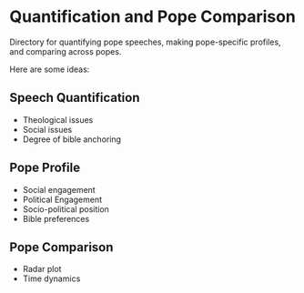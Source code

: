 # Quantification and Pope Comparison

Directory for quantifying pope speeches, making pope-specific profiles, and comparing across popes.

Here are some ideas:

## Speech Quantification
- Theological issues
- Social issues
- Degree of bible anchoring


## Pope Profile
- Social engagement
- Political Engagement
- Socio-political position
- Bible preferences

## Pope Comparison
- Radar plot
- Time dynamics